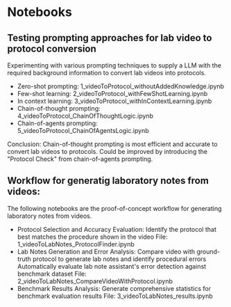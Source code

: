 # Notebooks

## Testing prompting approaches for lab video to protocol conversion
Experimenting with various prompting techniques to supply a LLM with the required background information to convert lab videos into protocols.

- Zero-shot prompting: 1_videoToProtocol_withoutAddedKnowledge.ipynb
- Few-shot learning: 2_videoToProtocol_withFewShotLearning.ipynb
- In context learning: 3_videoToProtocol_withInContextLearning.ipynb
- Chain-of-thought prompting: 4_videoToProtocol_ChainOfThoughtLogic.ipynb
- Chain-of-agents prompting: 5_videoToProtocol_ChainOfAgentsLogic.ipynb

Conclusion: Chain-of-thought prompting is most efficient and accurate to convert lab videos to protocols. Could be improved by introducing the "Protocol Check" from chain-of-agents prompting.

## Workflow for generatig laboratory notes from videos:
The following notebooks are the proof-of-concept workflow for generating laboratory notes from videos.

- Protocol Selection and Accuracy Evaluation:
    Identify the protocol that best matches the procedure shown in the video
    File: 1_videoToLabNotes_ProtocolFinder.ipynb
- Lab Notes Generation and Error Analysis:
    Compare video with ground-truth protocol to generate lab notes and identify procedural errors
    Automatically evaluate lab note assistant's error detection against benchmark dataset
    File: 2_videoToLabNotes_CompareVideoWithProtocol.ipynb
- Benchmark Results Analysis:
    Generate comprehensive statistics for benchmark evaluation results
    File: 3_videoToLabNotes_results.ipynb
